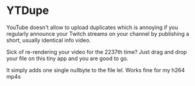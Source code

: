 # YTDupe

YouTube doesn't allow to upload duplicates which is annoying if you regularly announce your Twitch streams on your channel by publishing a short, usually identical info video.

Sick of re-rendering your video for the 2237th time? Just drag and drop your file on this tiny app and you are good to go.

It simply adds one single nullbyte to the file lel. Works fine for my h264 mp4s
